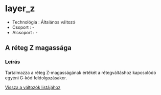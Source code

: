 # layer\_z

* Technológia : Általános változó
* Csoport :  -
* Alcsoport : -

## A réteg Z magassága

### Leírás

Tartalmazza a réteg Z-magasságának értékét a rétegváltáshoz kapcsolódó egyéni G-kód feldolgozásakor.

[Vissza a változók listájához](./)

